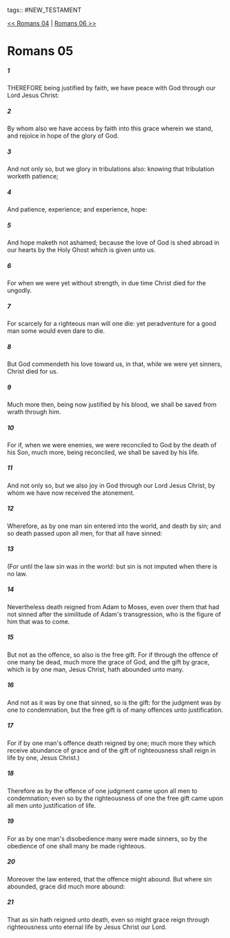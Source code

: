 tags:: #NEW_TESTAMENT

[<< Romans 04](NEW_TESTAMENT/06_Romans/Romans_04.md) | [Romans 06 >>](NEW_TESTAMENT/06_Romans/Romans_06.md)

# Romans 05

##### 1

THEREFORE being justified by faith, we have peace with God through our Lord Jesus Christ:

##### 2

By whom also we have access by faith into this grace wherein we stand, and rejoice in hope of the glory of God.

##### 3

And not only so, but we glory in tribulations also: knowing that tribulation worketh patience;

##### 4

And patience, experience; and experience, hope:

##### 5

And hope maketh not ashamed; because the love of God is shed abroad in our hearts by the Holy Ghost which is given unto us.

##### 6

For when we were yet without strength, in due time Christ died for the ungodly.

##### 7

For scarcely for a righteous man will one die: yet peradventure for a good man some would even dare to die.

##### 8

But God commendeth his love toward us, in that, while we were yet sinners, Christ died for us.

##### 9

Much more then, being now justified by his blood, we shall be saved from wrath through him.

##### 10

For if, when we were enemies, we were reconciled to God by the death of his Son, much more, being reconciled, we shall be saved by his life.

##### 11

And not only so, but we also joy in God through our Lord Jesus Christ, by whom we have now received the atonement.

##### 12

Wherefore, as by one man sin entered into the world, and death by sin; and so death passed upon all men, for that all have sinned:

##### 13

(For until the law sin was in the world: but sin is not imputed when there is no law.

##### 14

Nevertheless death reigned from Adam to Moses, even over them that had not sinned after the similitude of Adam's transgression, who is the figure of him that was to come.

##### 15

But not as the offence, so also is the free gift. For if through the offence of one many be dead, much more the grace of God, and the gift by grace, which is by one man, Jesus Christ, hath abounded unto many.

##### 16

And not as it was by one that sinned, so is the gift: for the judgment was by one to condemnation, but the free gift is of many offences unto justification.

##### 17

For if by one man's offence death reigned by one; much more they which receive abundance of grace and of the gift of righteousness shall reign in life by one, Jesus Christ.)

##### 18

Therefore as by the offence of one judgment came upon all men to condemnation; even so by the righteousness of one the free gift came upon all men unto justification of life.

##### 19

For as by one man's disobedience many were made sinners, so by the obedience of one shall many be made righteous.

##### 20

Moreover the law entered, that the offence might abound. But where sin abounded, grace did much more abound:

##### 21

That as sin hath reigned unto death, even so might grace reign through righteousness unto eternal life by Jesus Christ our Lord.
